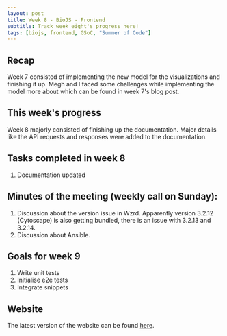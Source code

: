 ```yaml
---
layout: post
title: Week 8 - BioJS - Frontend 
subtitle: Track week eight's progress here!
tags: [biojs, frontend, GSoC, "Summer of Code"]
---
```


## Recap
Week 7 consisted of implementing the new model for the visualizations and finishing it up. Megh and I faced some challenges while implementing the model more about which can be found in week 7's blog post.

## This week's progress
Week 8 majorly consisted of finishing up the documentation. Major details like the API requests and responses were added to the documentation.

## Tasks completed in week 8
  1. Documentation updated

## Minutes of the meeting (weekly call on Sunday):
  1. Discussion about the version issue in Wzrd. Apparently version 3.2.12 (Cytoscape) is also getting bundled, there is an issue with 3.2.13 and 3.2.14.
  2. Discussion about Ansible.

## Goals for week 9
  1. Write unit tests
  2. Initialise e2e tests
  3. Integrate snippets

## Website
The latest version of the website can be found [here](http://139.59.93.32/biojs-frontend/dist/#/).
